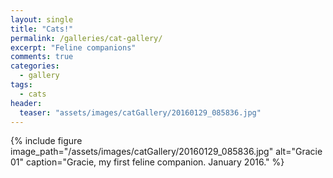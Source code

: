```yaml
---
layout: single
title: "Cats!"
permalink: /galleries/cat-gallery/
excerpt: "Feline companions"
comments: true
categories:
  - gallery
tags:
  - cats
header:
  teaser: "assets/images/catGallery/20160129_085836.jpg"
---
```


{% include figure image_path="/assets/images/catGallery/20160129_085836.jpg" alt="Gracie 01" caption="Gracie, my first feline companion. January 2016." %}
